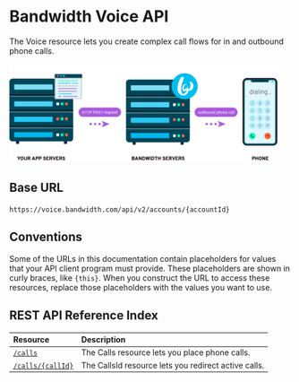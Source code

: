 # Bandwidth Voice API

The Voice resource lets you create complex call flows for in and outbound phone calls.

<img src="../../images/create_call.png" style="max-width:95%">

## Base URL
`https://voice.bandwidth.com/api/v2/accounts/{accountId}`

## Conventions
Some of the URLs in this documentation contain placeholders for values that your API client program must provide. These placeholders are shown in curly braces, like `{this}`. When you construct the URL to access these resources, replace those placeholders with the values you want to use.

## REST API Reference Index

| Resource                                                              | Description                                                                                                                                                                                                                                                                                                                                                                                                                                                                                                                                                                                                                                                                                                                                                                                                                                        |
|:----------------------------------------------------------------------|:---------------------------------------------------------------------------------------------------------------------------------------------------------------------------------------------------------------------------------------------------------------------------------------------------------------------------------------------------------------------------------------------------------------------------------------------------------------------------------------------------------------------------------------------------------------------------------------------------------------------------------------------------------------------------------------------------------------------------------------------------------------------------------------------------------------------------------------------------|
| [`/calls`](calls/postCalls.md)                                            | The Calls resource lets you place phone calls. |
| [`/calls/{callId}`](calls/postCallsCallId.md)                                            | The CallsId resource lets you redirect active calls. |
